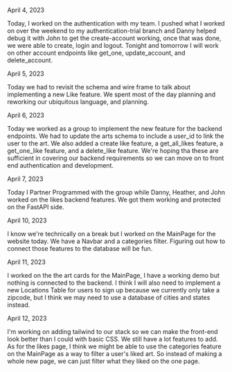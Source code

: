 April 4, 2023

Today, I worked on the authentication with my team. I pushed what I worked on over the weekend to my authentication-trial branch and Danny helped debug it with John to get the create-account working, once that was done, we were able to create, login and logout. Tonight and tomorrow I will work on other account endpoints like get_one, update_account, and delete_account.

April 5, 2023

Today we had to revisit the schema and wire frame to talk about implementing a new Like feature. We spent most of the day planning and reworking our ubiquitous language, and planning.

April 6, 2023

Today we worked as a group to implement the new feature for the backend endpoints. We had to update the arts schema to include a user_id to link the user to the art. We also added a create like feature, a get_all_likes feature, a get_one_like feature, and a delete_like feature. We're hoping tha these are sufficient in covering our backend requirements so we can move on to front end authentication and development.

April 7, 2023

Today I Partner Programmed with the group while Danny, Heather, and John worked on the likes backend features. We got them working and protected on the FastAPI side.

April 10, 2023

I know we're technically on a break but I worked on the MainPage for the website today. We have a Navbar and a categories filter. Figuring out how to connect those features to the database will be fun.

April 11, 2023

I worked on the the art cards for the MainPage, I have a working demo but nothing is connected to the backend. I think I will also need to implement a new Locations Table for users to sign up because we currently only take a zipcode, but I think we may need to use a database of cities and states instead.

April 12, 2023

I'm working on adding tailwind to our stack so we can make the front-end look better than I could with basic CSS. We still have a lot features to add. As for the likes page, I think we might be able to use the categories feature on the MainPage as a way to filter a user's liked art. So instead of making a whole new page, we can just filter what they liked on the one page.
